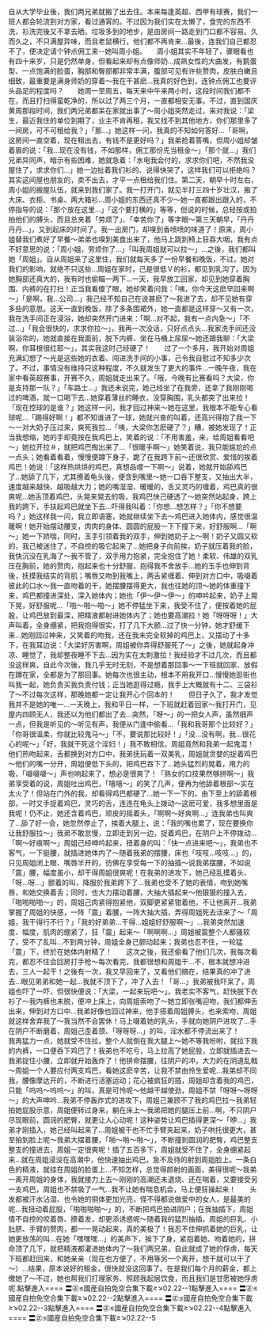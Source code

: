 自从大学毕业後，我们两兄弟就搬了出去住。本来每逢英超、西甲有球赛，我们一班人都会轮流到对方家，看过通宵的。不过因为我们实在太懒了，食完的东西不洗，衫洗完後又不拿去晒，垃圾多到的地步，是由房间一路走到门口都不容易。久而久之，不只满屋异味，而且老鼠横行，他们都不再肯来…最後，连我们自己都忍不了，便决定请个钟点佣工来--她叫周小姐。　　周小姐其实不年轻了，骤眼看也有四十来岁，只是仍然单身，但看起来却有点像师奶…成熟女性的大曲发，有鹅蛋型、一点饱满的脸蛋，胸部和臀部都非常丰满，腹部可见有许些赘肉，皮肤白嫩且细致，最重要是满身师奶的穿着～我在干甚麽…我真的好色到，连钟点佣工也要评头品足的程度吗？　　她周一至周五，每天来中午来两小时，这段时间我们都不在，而且打扫得蛮乾净的，所以过了两三个月，一直都相安无事。不过，直到国庆黄周那段时间，我们两兄弟都呆在家就出事了～周小姐突然走过，来对我说：「梁生，最近我住的单位到期了，业主不肯再租，我又找不到其他地方，你们那里多了一间房，可不可租给我？」「那…」她这样一问，我真的不知如何答好…「哥啊，这房间一直空着，现在租出去，有钱不是更好吗？」我弟抢着答嘴，但周小姐却皱着眉的说：「我…现在没有钱，不如那样，佣工那份先当租金～」「那个就…」我们兄弟异同声，暗示有些困难，她就急着：「水电我会付的，求求你们吧，不然我没屋住了，求求你们…」她一边扯着我们衫的、说得快哭了，这样我们可以拒绝吗？　　其实这间屋也朋友的，卖不出去，才平一点租给我们住。第二天，朝早十时左右，周小姐的搬屋队伍，就来到我们家了。我一打开门，就见半打三四十岁壮汉，搬了大床、衣柜、书桌、两大箱衫…周小姐的东西还真不少～她一直都跟出跟入的，不停指导的说：「那个放在这里…」「这个要打横的」等等，但说的时候，总轻按或拍拍他们的膊头，而且总夹着「劳烦了」、「幸苦你了」等字眼～第三天朝早，「丹丹丹丹…」，又到起床的时间了。我一出房门，却嗅到香喷喷的味道了！原来，周小姐替我们煮好了早餐～弟弟也嗅到美食出来了，他马上跳到椅上狂吞大咽，我有点不好意思的说：「周小姐，劳烦你了…」「叫我周姐就可以拉～」…之後，我们都叫她「周姐」。自从周姐来了这里住，我们就每天多了一份早餐和晚饭，不过，她对我们的影响，就绝不只这些…周姐在家时，己是很低Ｖ的衫，都见到乳沟了。因为她胸部还真大的，我有时也偷瞄一两下…一天，我早放工回家，却见到她穿着胸围、内裤的在打扫！正当我看傻了眼，她却笑着问我：「咦，你今天这麽早回来啊～」「是啊，我…公司…」我己经不知自己在说甚麽了～我进了去，却不见她有穿多些的意思。这天一直到晚饭，除了多条围裙外，她一直都是这样穿～又有一次，我在洗手间正在浸浴，她却突然开门进来：「啊…对不起，我有一点内急～」「不过…」「我会很快的，求求你拉～」，我再一次没话，只好点点头…我家洗手间还没装浴帘的，她就直接在我面前，脱下内裤、坐在马桶上尿尿～她还跟我聊：「大梁啊，你耳根很红耶～」，其实我这时己经硬了！　　过了一个多月，我开始对周姐充满幻想了～光是这些她的衣着、闯进洗手间的小事，己令我自慰过不知多少次了。不过，事情没有维持只这种程度，不久就发生了更大的事件…一晚午夜，我在家中看英超赛事，开赛不久，周姐就走出来了。「哦，今晚有比赛看吗？大梁，你是支持那一队？」「车路士…」我还未说完，她己经坐了在我旁，还拿了我刚刚喝过的啤酒，就一口喝下去…她穿着薄丝的睡衣，没穿胸围，乳头都突了出来拉！「现在控球的是谁？」她这样一问，我才回过神来～她在这里，我根本不能专心看球呢…「踢得好啊！」都不知谁进了一球，她就兴奋的叫着，还高兴得抱了我一下～一对大奶子压过来，爽死我拉…「咦，大梁你怎麽硬了？」糟，被她发现了！正当我想缩，她的手却竟按在我鸡巴上，笑着的说：「不用害羞，来，给周姐看看吧～」她拉开拉＃，就把鸡巴掏出来了…「很暖手啊～」她笑着说，我只能尴尬的点一点头；她看着看着，慢慢便蹲下身子，跪了在我跨下前～还很欣赏、爱惜的挨着鸡巴！她说：「这样热烘烘的鸡巴，真想品嚐一下啊～」说着，她就开始舔鸡巴了…她舔了几下，尤其撩着龟头後，便含到嘴里～她一口吞下整支，又抽出大半，速度越来越快、越吸越大力；她的嘴湿湿、暖暖的，舌又灵巧的缠着，鸡巴真的很爽呢…她舌顶着鸡巴，头晃来晃去的吸，我鸡巴快己硬透了～她突然站起身，跨上我的跨下，手扶起鸡巴就坐下去…吓得我叫着：「你想…想怎样？」「你不想要吗？」她这样我一问，我立即语塞，她就继续坐下去～鸡巴进入她体内，感觉很温暖啊！她开始摆动腰支，肉肉的身体、圆圆的屁股一下下撞下来，好舒服啊…「啊～」她一下娇喘，同时，玉手引领着我的双手，伸到她奶子上～啊！奶子又圆又软的，我己被迷住了，不自控的吸它起来了…她把身子向前挨，奶子就压着我的脸，我快沉没在乳海了～我不管了，双手用力抱紧，完全抱住了她！柔软、伟雄的双乳压在胸前，她的赘肉，抱起来也十分舒服，抱得我不舍放手…她的玉手也伸到背後，抚摸我结实的背肌；嘴唇又吻到我嘴上，两舌紧缠着、伸到对方口中，吸啜着彼此的口水～我一直吻着的干，她摆腰摆得更大，我也往她的顶～她的体重撞下来，鸡巴都撞进深处，深入她体内；她也「伊～伊～伊～」的呻吟起来，奶子上晃下晃，好舒服呢…「啪～啪～啪～」她不停猛坐下来，我受不住了，便按着她的屁股，让鸡巴放到最深，把精液都射进她体内了；她也要高潮拉！她「呀呀呀！」大声叫着，全身绷紧，把我抱得很实，打了几下大颤…过了快一分钟，她才舒缓下来…她刚回过神来，又笑着的吻我，还在我未完全软掉的鸡巴上，又摆动了十多下，在我耳边说：「大梁好厉害啊，周姐被你弄得舒服死了～」之後，她就起身冲凉、睡觉了，我却整夜睡不下去…因为实在太刺激拉！我经验才不过几次，而且都没这样爽，自此今次後，我几乎无时无刻，不是想着那回事～一下班就回家、放假在蹲在家，全都是为了那回事。她每次也很主动，根本不用我开口…慢慢她逛街也叫我一起，她负责买我负责付钱；正当她逛得过瘾，我手上大概就有十二、三袋衫了～不过每次这样，那晚她都一定让我开心个回本的！　　但日子久了，我才发觉我并不是她的唯一…一天晚上，我和平日一样，一下班就赶着回家～我打开门，见屋内四顾无人，我还以为他们都出了去…突然，「呀～」的一把女人声，虽然细声一点，但我是听见的～听见有声，我便从门逢中偷看…「我和我哥那个比较好？」「你哥很温柔，你就比较鬼马～」「不，要说那比较好！」「没…没有啊，我…很花心的呢～」「好，我就干死这个淫妇！」我不敢相信，周姐竟然和我弟一起鬼混！他们热吻起来，舌都换到对方口中，我弟抚玩着一双美乳，周姐就贪婪的捉着鸡巴～他们的嘴一分开，周姐便低下头的，把鸡巴吞下了…她头猛烈的晃着，用力的吸，「啜啜啜～」声也响起来了，想必是很爽了！「熟女的口技果然够拼啊～」我弟享受着的说，周姐吐出鸡巴，「嘻嘻～」的笑了几声，便再为他舔着根部～实在太火了！但站在门外的我，却看得鸡巴都硬了…她一下一下的，由下至上的舔着根部，一时又手捉着鸡巴，灵巧的舌，连连在龟头上拨动～这麽可爱，我多想里面是我呢！仍不止，她还含着鸡巴，顽皮的摇着头，「啊啊～好爽啊…」连我弟也叫爽了…舔了好一会，她忽然停止了，挨着大腿上，说：「我的嘴也累了，现在要换你让我舒服拉～」我弟不敢怠慢，立即走到另一边，捉着鸡巴，在阴户上不停拨动…「啊～好痕啊～」周姐己经呻吟起来，扭着身的叫：「快一点进来吧～」，我弟也不客气，一下挺腰，就插进她体内了～随着我弟的摆腰，床也「吱吱…吱吱…」的，只见周姐闭上眼、嘴唇半开的，彷佛在享受每一下的抽插～说我弟摆腰，不如说「震」腰，幅度虽小，却干得周姐很爽呢！在我弟的进攻下，她己经乱摸着头、「呀…呀…」颤着的叫，降服於我弟跨下了…我弟也受不了她的表情，吻到她嘴唇，和她交换着舌；同时，也大力摆动着腰，大抽大插起来～他狠狠的撞入去，「啪啪啪啪～」的，周姐己肉紧得抱紧他，双脚更紧紧钳着他，不让他离开…我弟掌握了周姐的快感，一阵「震」着腰，一阵大抽大插，弄得周姐死去活来了～「周姐，我干得行不行？」「我的好弟弟…干得…姐姐好舒服啊～」…我弟突然加速度、幅度，肌肉的绷紧了，狂「震」起来～「啊啊啊…」周姐被震整个人都骚软了，受不了乱叫…不到两分钟，周姐全身己颤动起来；我弟也忍不住，一轮猛「震」下，终於在她体内射精了！　　这次之後，我还偷看了他们几次，我每次看完，都忍不住会回房打手枪～每次看完，我都很想和周姐干…不，根本就想冲进去，三人一起干！之後有一次，我又早回来了，又看他们搞在，结果真的冲了进去…眼见弟弟和她一起…我就不顶下了，冲了入去！「哥…」我弟被我吓呆了，周姐也吓了一吓，但很快便说：「大梁，一起来玩吧～」，我老实不客气，赶快脱下衣衫了～我内裤也未脱，便冲上床上，向周姐索吻了～她立即张嘴迎吻，我们都伸舌出来，伸到对方口中…我弟好像也回过神来，他手搭着周姐膊头，也来索吻，周姐就这样舍弃我了～我当然不会罢休！马上啜着她的乳头，手就向她阴户进攻了…手在阴户不断磨着，周姐己歪着颈、「呀呀呀…」的叫，淫水都不停流出来了！　　我再猛力一点，她就受不住拉，整个人就倒在我大腿上～她不等我吩咐，就拉下我的内裤，一口便吞下鸡巴了！我弟也不吃亏，马上拉高了她屁股，立即就插进去～我弟捉住小腰，立即就开始轰炸了！他拼命摆腰，往阴户的冲，大力的在阴道乱戟～周姐一个人要应付两支鸡巴，看她这麽辛苦，让我不禁由怜生爱呢…我弟却不同我，腰像摩达开的，不断进行活塞运动；花心被疯狂的插，周姐却含着我的鸡巴，只能「呜呜～呜呜～」的叫，真是可怜呢～他越干越使劲，周姐不禁「呀呀～呀呀～」的大声呻吟…我弟不停轰炸式的进攻下，周姐己兼顾不了我的鸡巴拉～我弟轻拍她屁股示意，周姐便转过身来，躺在床上～我弟把她的腿压上前…啊，不只阴户尽现眼前，圆润的肥臀，就更让人心动呢！这种姿势让鸡巴插得更深～「咿…」我弟才刚插入，她己经叫起来了…周姐被干也不忙手臂夹起来，奶子哄托很更大，甚至拍到脸上呢～我弟大摆着腰，「啪～啪～啪～」，不断撞到圆润的肥臀，鸡巴整支整支的撞进去，周姐一定很爽呢！插了五百多下，周姐就受不住了，全身绷紧起来…就在周姐浸没在高潮中，他快速抽出鸡巴，急不及待的射到周姐脸上。一条白色的精液，就挂在周姐的脸蛋上…不知怎样，总觉得颜射的画面，美得很呢～我弟一离开周姐的身体，我就接力上去～刚刚的高潮还未退烧、还在喘着，又要接受另一支鸡巴，周姐也不禁吸了一气…我不让她有喘息机会，马上便狂操起来！　　头发都被汗水沾湿、也令她的铜体更加光亮，怪不得都说做爱中的女人，是最美的呢…我扭动着屁股，「啪啪啪啪～」的，不断把鸡巴拍进阴户；在我抽插下，周姐情不自控的咬着唇、撩着发，却更添诱惑呢～随着我的猛烈抽插，周姐的巨乳、小肚脐、手臂的赘肉，都一一晃动起来，真的美极了！我忍不住伸抓着她的巨乳，让她更放荡的叫…在她「嘿嘿嘿…」的美声下，挨下了身，紧抱着她、吻着她的，拼命顶了几下，就把精液都灌进她体内了～我们两兄弟，自此就成了她的俘虏，每天下班都赶回来，和她亲亲（现在也方便了，不用等另一个离开，想干就可以干了～）…结果，原本说好的租金，很快就没这回事了。在是我们每个月的薪金，都上缴她了～不过，她也帮我们打理家务、照顾我起居饮食，而且我们是甘愿被她俘虏呢.點擊進入==== 〓㊣≤國産自拍免空合集下載≥↘02.22--1點擊進入==== 〓㊣≤國産自拍免空合集下載≥↘02.22--2點擊進入==== 〓㊣≤國産自拍免空合集下載≥↘02.22--3點擊進入==== 〓㊣≤國産自拍免空合集下載≥↘02.22--4點擊進入==== 〓㊣≤國産自拍免空合集下載≥↘02.22--5